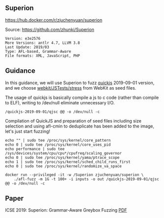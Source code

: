 ## Superion

https://hub.docker.com/r/zjuchenyuan/superion

Source: https://github.com/zhunki/Superion

```
Version: e3e2576
More Versions: antlr 4.7, LLVM 3.8
Last Update: 2019/03
Type: AFL-based, Grammar-Aware
File formats: XML, JavaScript, PHP
```

## Guidance

In this guidance, we will use Superion to fuzz [quickjs](https://bellard.org/quickjs/) 2019-09-01 version, 
and we choose [webkit/JSTests/stress](https://github.com/WebKit/webkit/tree/master/JSTests/stress) from WebKit as seed files.

The usage of quickjs is basically compile a js to c code (rather than compile to ELF), writing to /dev/null eliminate unnecessary I/O.

```
/quickjs-2019-09-01/qjsc @@ -o /dev/null -c
```

Compilation of QuickJS and preparation of seed files including size selection and using afl-cmin to deduplicate has been added to the image, let's just start fuzzing!

```
echo "" | sudo tee /proc/sys/kernel/core_pattern
echo 0 | sudo tee /proc/sys/kernel/core_uses_pid
echo performance | sudo tee /sys/devices/system/cpu/cpu*/cpufreq/scaling_governor
echo 0 | sudo tee /proc/sys/kernel/yama/ptrace_scope
echo 1 | sudo tee /proc/sys/kernel/sched_child_runs_first
echo 0 | sudo tee /proc/sys/kernel/randomize_va_space

docker run --privileged -it -w /Superion zjuchenyuan/superion \
    ./afl-fuzz -m 1G -t 100+ -i inputs -o out /quickjs-2019-09-01/qjsc @@ -o /dev/null -c
```

## Paper

ICSE 2019: Superion: Grammar-Aware Greybox Fuzzing [PDF](https://arxiv.org/pdf/1812.01197.pdf)
